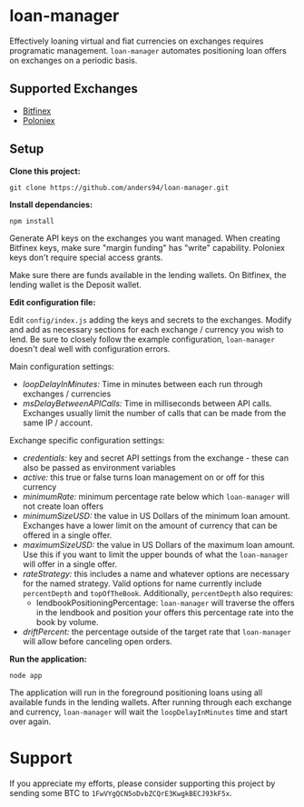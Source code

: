 # loan-manager
Effectively loaning virtual and fiat currencies on exchanges requires programatic management. `loan-manager`
automates positioning loan offers on exchanges on a periodic basis.

## Supported Exchanges
* [Bitfinex](https://www.bitfinex.com/)
* [Poloniex](https://www.poloniex.com/)

## Setup
**Clone this project:**

```git clone https://github.com/anders94/loan-manager.git```

**Install dependancies:**

```npm install```

Generate API keys on the exchanges you want managed. When creating Bitfinex keys, make sure "margin funding" 
has "write" capability. Poloniex keys don't require special access grants.

Make sure there are funds available in the lending wallets. On Bitfinex, the lending wallet is the Deposit
wallet.

**Edit configuration file:**

Edit `config/index.js` adding the keys and secrets to the exchanges. Modify and add as necessary sections for
each exchange / currency you wish to lend. Be sure to closely follow the example configuration, `loan-manager`
doesn't deal well with configuration errors.

Main configuration settings:
* *loopDelayInMinutes:* Time in minutes between each run through exchanges / currencies
* *msDelayBetweenAPICalls:* Time in milliseconds between API calls. Exchanges usually limit the number of calls 
  that can be made from the same IP / account.

Exchange specific configuration settings:
* *credentials:* key and secret API settings from the exchange - these can also be passed as environment variables
* *active:* this true or false turns loan management on or off for this currency
* *minimumRate:* minimum percentage rate below which `loan-manager` will not create loan offers
* *minimumSizeUSD:* the value in US Dollars of the minimum loan amount. Exchanges have a lower limit on the amount
  of currency that can be offered in a single offer.
* *maximumSizeUSD:* the value in US Dollars of the maximum loan amount. Use this if you want to limit the upper 
  bounds of what the `loan-manager` will offer in a single offer.
* *rateStrategy:* this includes a name and whatever options are necessary for the named strategy. Valid options
  for name currently include `percentDepth` and `topOfTheBook`. Additionally, `percentDepth` also requires:
  * lendbookPositioningPercentage: `loan-manager` will traverse the offers in the lendbook and position your offers
    this percentage rate into the book by volume.
* *driftPercent:* the percentage outside of the target rate that `loan-manager` will allow before canceling open
  orders.

**Run the application:**

```node app```

The application will run in the foreground positioning loans using all available funds in the lending wallets.
After running through each exchange and currency, `loan-manager` will wait the `loopDelayInMinutes` time and
start over again.

# Support
If you appreciate my efforts, please consider supporting this project by sending some BTC to 
`1FwVYgQCN5oDvbZCQrE3KwgkBECJ93kF5x`.

